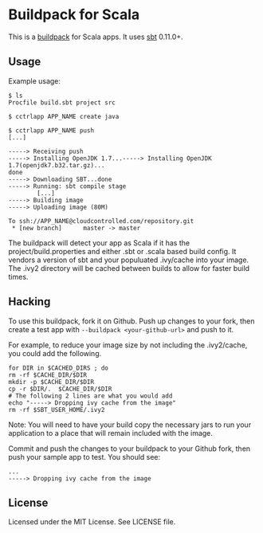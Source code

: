 Buildpack for Scala
=====================

This is a [buildpack](https://www.cloudcontrol.com/dev-center/Platform%20Documentation#buildpacks-and-the-procfile) for
Scala apps.
It uses [sbt](https://github.com/harrah/xsbt/) 0.11.0+.

Usage
-----

Example usage:

    $ ls
    Procfile build.sbt project src

    $ cctrlapp APP_NAME create java

    $ cctrlapp APP_NAME push
    [...]
    
    -----> Receiving push
    -----> Installing OpenJDK 1.7...-----> Installing OpenJDK 1.7(openjdk7.b32.tar.gz)...
    done
    -----> Downloading SBT...done
    -----> Running: sbt compile stage
            [...]
    -----> Building image
    -----> Uploading image (80M)
    
    To ssh://APP_NAME@cloudcontrolled.com/repository.git
     * [new branch]      master -> master

The buildpack will detect your app as Scala if it has the project/build.properties and either .sbt or .scala based build config.  It vendors a version of sbt and your populuated .ivy/cache into your image.  The .ivy2 directory will be cached between builds to allow for faster build times.

Hacking
-------

To use this buildpack, fork it on Github.  Push up changes to your fork, then create a test app with `--buildpack <your-github-url>` and push to it.

For example, to reduce your image size by not including the .ivy2/cache, you could add the following.

    for DIR in $CACHED_DIRS ; do 
    rm -rf $CACHE_DIR/$DIR 
    mkdir -p $CACHE_DIR/$DIR 
    cp -r $DIR/.  $CACHE_DIR/$DIR 
    # The following 2 lines are what you would add
    echo "-----> Dropping ivy cache from the image" 
    rm -rf $SBT_USER_HOME/.ivy2 
    
Note: You will need to have your build copy the necessary jars to run your application to a place that will remain included with the image.

Commit and push the changes to your buildpack to your Github fork, then push your sample app to test.  You should see:

    ...
    -----> Dropping ivy cache from the image

License
-------

Licensed under the MIT License. See LICENSE file.
